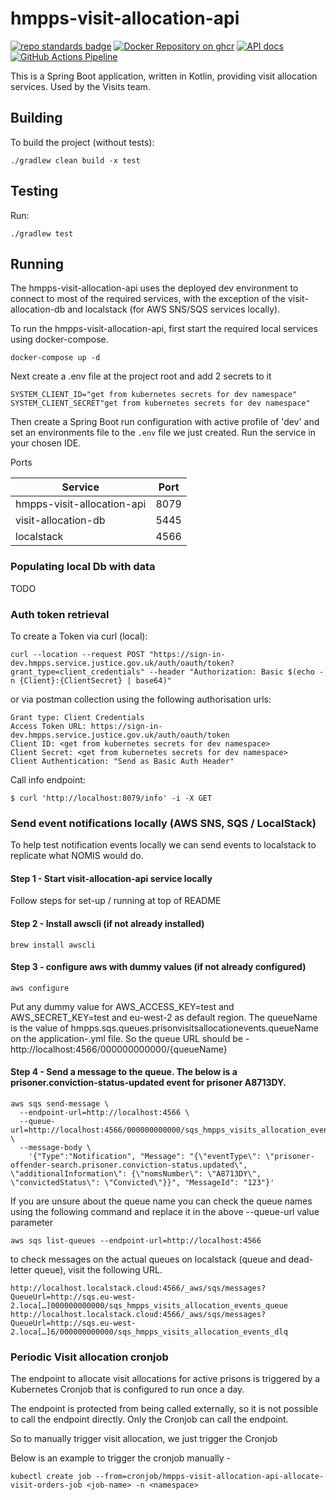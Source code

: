 # hmpps-visit-allocation-api

[![repo standards badge](https://img.shields.io/badge/endpoint.svg?&style=flat&logo=github&url=https%3A%2F%2Foperations-engineering-reports.cloud-platform.service.justice.gov.uk%2Fapi%2Fv1%2Fcompliant_public_repositories%2Fhmpps-visit-allocation-api)](https://operations-engineering-reports.cloud-platform.service.justice.gov.uk/public-report/hmpps-visit-allocation-api "Link to report")
[![Docker Repository on ghcr](https://img.shields.io/badge/ghcr.io-repository-2496ED.svg?logo=docker)](https://ghcr.io/ministryofjustice/hmpps-visit-allocation-api)
[![API docs](https://img.shields.io/badge/API_docs_-view-85EA2D.svg?logo=swagger)](https://hmpps-visit-allocation-api-dev.prison.service.justice.gov.uk/swagger-ui/index.html)
[![GitHub Actions Pipeline](https://github.com/ministryofjustice/hmpps-visit-allocation-api/actions/workflows/pipeline.yml/badge.svg)](https://github.com/ministryofjustice/hmpps-visit-allocation-api/actions/workflows/pipeline.yml)

This is a Spring Boot application, written in Kotlin, providing visit allocation services. Used by the Visits team.

## Building

To build the project (without tests):
```
./gradlew clean build -x test
```

## Testing

Run:
```
./gradlew test 
```

## Running

The hmpps-visit-allocation-api uses the deployed dev environment to connect to most of the required services,
with the exception of the visit-allocation-db and localstack (for AWS SNS/SQS services locally).

To run the hmpps-visit-allocation-api, first start the required local services using docker-compose.

```
docker-compose up -d
```
Next create a .env file at the project root and add 2 secrets to it
```
SYSTEM_CLIENT_ID="get from kubernetes secrets for dev namespace"
SYSTEM_CLIENT_SECRET"get from kubernetes secrets for dev namespace"
```

Then create a Spring Boot run configuration with active profile of 'dev' and set an environments file to the
`.env` file we just created. Run the service in your chosen IDE.

Ports

| Service                    | Port |  
|----------------------------|------|
| hmpps-visit-allocation-api | 8079 |
| visit-allocation-db        | 5445 |
| localstack                 | 4566 |

### Populating local Db with data
TODO

### Auth token retrieval

To create a Token via curl (local):
```
curl --location --request POST "https://sign-in-dev.hmpps.service.justice.gov.uk/auth/oauth/token?grant_type=client_credentials" --header "Authorization: Basic $(echo -n {Client}:{ClientSecret} | base64)"
```

or via postman collection using the following authorisation urls:
```
Grant type: Client Credentials
Access Token URL: https://sign-in-dev.hmpps.service.justice.gov.uk/auth/oauth/token
Client ID: <get from kubernetes secrets for dev namespace>
Client Secret: <get from kubernetes secrets for dev namespace>
Client Authentication: "Send as Basic Auth Header"
```

Call info endpoint:
```
$ curl 'http://localhost:8079/info' -i -X GET
```

### Send event notifications locally (AWS SNS, SQS / LocalStack)
To help test notification events locally we can send events to localstack to replicate what NOMIS would do.

#### Step 1 - Start visit-allocation-api service locally
Follow steps for set-up / running at top of README

#### Step 2 - Install awscli (if not already installed)
```
brew install awscli
```

#### Step 3 - configure aws with dummy values (if not already configured)
```
aws configure
```
Put any dummy value for AWS_ACCESS_KEY=test and AWS_SECRET_KEY=test and eu-west-2 as default region.
The queueName is the value of hmpps.sqs.queues.prisonvisitsallocationevents.queueName on the application-<env>.yml file.
So the queue URL should be - http://localhost:4566/000000000000/{queueName}

#### Step 4 - Send a message to the queue. The below is a prisoner.conviction-status-updated event for prisoner A8713DY.
```
aws sqs send-message \
  --endpoint-url=http://localhost:4566 \
  --queue-url=http://localhost:4566/000000000000/sqs_hmpps_visits_allocation_events_queue \
  --message-body \
    '{"Type":"Notification", "Message": "{\"eventType\": \"prisoner-offender-search.prisoner.conviction-status.updated\", \"additionalInformation\": {\"nomsNumber\": \"A8713DY\", \"convictedStatus\": \"Convicted\"}}", "MessageId": "123"}'
```

If you are unsure about the queue name you can check the queue names using the following command and replace it in the above --queue-url value parameter
```
aws sqs list-queues --endpoint-url=http://localhost:4566
```

to check messages on the actual queues on localstack (queue and dead-letter queue), visit the following URL.
```
http://localhost.localstack.cloud:4566/_aws/sqs/messages?QueueUrl=http://sqs.eu-west-2.loca[…]000000000000/sqs_hmpps_visits_allocation_events_queue
http://localhost.localstack.cloud:4566/_aws/sqs/messages?QueueUrl=http://sqs.eu-west-2.loca[…]6/000000000000/sqs_hmpps_visits_allocation_events_dlq
```

### Periodic Visit allocation cronjob
The endpoint to allocate visit allocations for active prisons is triggered by a Kubernetes Cronjob that is configured to run once a day. 

The endpoint is protected from being called externally, so it is not possible to call the endpoint directly. Only the Cronjob can call the endpoint.

So to manually trigger visit allocation, we just trigger the Cronjob

Below is an example to trigger the cronjob manually -
```
kubectl create job --from=cronjob/hmpps-visit-allocation-api-allocate-visit-orders-job <job-name> -n <namespace>
```
